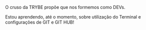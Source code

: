 O cruso da TRYBE propõe que nos formemos como DEVs.

Estou aprendendo, até o momento, sobre utilização do Terminal e configurações de GIT e GIT HUB!
